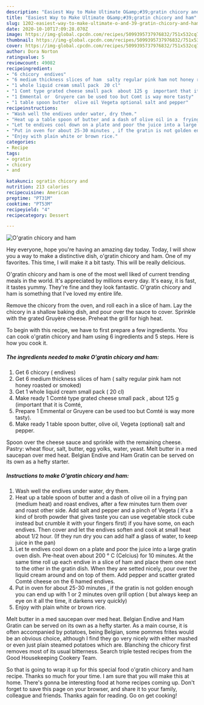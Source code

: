```yaml
---
description: "Easiest Way to Make Ultimate O&amp;#39;gratin chicory and ham"
title: "Easiest Way to Make Ultimate O&amp;#39;gratin chicory and ham"
slug: 1202-easiest-way-to-make-ultimate-o-and-39-gratin-chicory-and-ham
date: 2020-10-10T17:09:28.070Z
image: https://img-global.cpcdn.com/recipes/5099395737976832/751x532cq70/ogratin-chicory-and-ham-recipe-main-photo.jpg
thumbnail: https://img-global.cpcdn.com/recipes/5099395737976832/751x532cq70/ogratin-chicory-and-ham-recipe-main-photo.jpg
cover: https://img-global.cpcdn.com/recipes/5099395737976832/751x532cq70/ogratin-chicory-and-ham-recipe-main-photo.jpg
author: Dora Norton
ratingvalue: 5
reviewcount: 49082
recipeingredient:
- "6 chicory  endives"
- "6 medium thickness slices of ham  salty regular pink ham not honey roasted or smoked"
- "1 whole liquid cream small pack  20 cl"
- "1 Comt type grated cheese small pack  about 125 g  important that it is Comt"
- "1 Emmental or  Gruyere can be used too but Comt is way more tasty"
- "1 table spoon butter  olive oil Vegeta optional salt and pepper"
recipeinstructions:
- "Wash well the endives under water, dry them."
- "Heat up a table spoon of butter and a dash of olive oil in a  frying pan (medium heat) and roast endives, after a few minutes  turn them over and roast other side.  Add salt and pepper and a pinch of Vegeta ( it&#39;s a kind of broth powder that gives taste you can use vegetable stock cube instead but crumble it with your fingers first) if you have some, on each endives. Then cover and let the endives soften and cook at small heat about 1/2 hour. (If they run dry you can add half a glass of water, to keep juice in the pan)"
- "Let te endives cool down on a plate and poor the juice into a large  gratin oven dish. Pre-heat oven about 200 ° C (Celcius) for 10 minutes. At the same time roll up each endive in a slice of ham and place them one next to the other in the gratin dish.  When they are setted nicely, pour over the liquid cream around  and on top of them. Add pepper and scatter grated Comté cheese on the 6 hamed endives."
- "Put in oven for about 25-30 minutes , if the gratin is not golden enough you can end up with 1 or 2 minutes oven grill option ( but always keep an eye on it all the time, it darkens very quickly)"
- "Enjoy with plain white or brown rice."
categories:
- Recipe
tags:
- ogratin
- chicory
- and

katakunci: ogratin chicory and 
nutrition: 213 calories
recipecuisine: American
preptime: "PT31M"
cooktime: "PT53M"
recipeyield: "4"
recipecategory: Dessert

---
```



![O&#39;gratin chicory and ham](https://img-global.cpcdn.com/recipes/5099395737976832/751x532cq70/ogratin-chicory-and-ham-recipe-main-photo.jpg)

Hey everyone, hope you're having an amazing day today. Today, I will show you a way to make a distinctive dish, o&#39;gratin chicory and ham. One of my favorites. This time, I will make it a bit tasty. This will be really delicious.

O&#39;gratin chicory and ham is one of the most well liked of current trending meals in the world. It's appreciated by millions every day. It's easy, it is fast, it tastes yummy. They're fine and they look fantastic. O&#39;gratin chicory and ham is something that I've loved my entire life.

Remove the chicory from the oven, and roll each in a slice of ham. Lay the chicory in a shallow baking dish, and pour over the sauce to cover. Sprinkle with the grated Gruyère cheese. Preheat the grill for high heat.


To begin with this recipe, we have to first prepare a few ingredients. You can cook o&#39;gratin chicory and ham using 6 ingredients and 5 steps. Here is how you cook it.

<!--inarticleads1-->

##### The ingredients needed to make O&#39;gratin chicory and ham:

1. Get 6 chicory ( endives)
1. Get 6 medium thickness slices of ham ( salty regular pink ham not honey roasted or smoked)
1. Get 1 whole liquid cream small pack ( 20 cl)
1. Make ready 1 Comté type grated cheese small pack , about 125 g  (important that it is Comté,
1. Prepare 1 Emmental or  Gruyere can be used too but Comté is way more tasty).
1. Make ready 1 table spoon butter,  olive oil, Vegeta (optional) salt and pepper.


Spoon over the cheese sauce and sprinkle with the remaining cheese. Pastry: wheat flour, salt, butter, egg yolks, water, yeast. Melt butter in a med saucepan over med heat. Belgian Endive and Ham Gratin can be served on its own as a hefty starter. 

<!--inarticleads2-->

##### Instructions to make O&#39;gratin chicory and ham:

1. Wash well the endives under water, dry them.
1. Heat up a table spoon of butter and a dash of olive oil in a  frying pan (medium heat) and roast endives, after a few minutes  turn them over and roast other side.  Add salt and pepper and a pinch of Vegeta ( it&#39;s a kind of broth powder that gives taste you can use vegetable stock cube instead but crumble it with your fingers first) if you have some, on each endives. Then cover and let the endives soften and cook at small heat about 1/2 hour. (If they run dry you can add half a glass of water, to keep juice in the pan)
1. Let te endives cool down on a plate and poor the juice into a large  gratin oven dish. Pre-heat oven about 200 ° C (Celcius) for 10 minutes. At the same time roll up each endive in a slice of ham and place them one next to the other in the gratin dish.  When they are setted nicely, pour over the liquid cream around  and on top of them. Add pepper and scatter grated Comté cheese on the 6 hamed endives.
1. Put in oven for about 25-30 minutes , if the gratin is not golden enough you can end up with 1 or 2 minutes oven grill option ( but always keep an eye on it all the time, it darkens very quickly)
1. Enjoy with plain white or brown rice.


Melt butter in a med saucepan over med heat. Belgian Endive and Ham Gratin can be served on its own as a hefty starter. As a main course, it is often accompanied by potatoes, being Belgian, some pommes frites would be an obvious choice, although I find they go very nicely with either mashed or even just plain steamed potatoes which are. Blanching the chicory first removes most of its usual bitterness. Search triple tested recipes from the Good Housekeeping Cookery Team. 

So that is going to wrap it up for this special food o&#39;gratin chicory and ham recipe. Thanks so much for your time. I am sure that you will make this at home. There's gonna be interesting food at home recipes coming up. Don't forget to save this page on your browser, and share it to your family, colleague and friends. Thanks again for reading. Go on get cooking!
